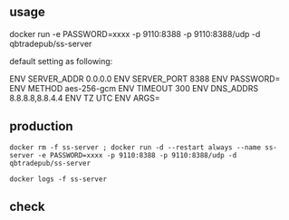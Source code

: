 ## usage

docker run -e PASSWORD=xxxx -p 9110:8388 -p 9110:8388/udp -d qbtradepub/ss-server

default setting as following:

ENV SERVER_ADDR 0.0.0.0 ENV SERVER_PORT 8388 ENV PASSWORD= ENV METHOD aes-256-gcm ENV TIMEOUT 300 ENV DNS_ADDRS
8.8.8.8,8.8.4.4 ENV TZ UTC ENV ARGS=

## production

```shell
docker rm -f ss-server ; docker run -d --restart always --name ss-server -e PASSWORD=xxxx -p 9110:8388 -p 9110:8388/udp -d qbtradepub/ss-server

docker logs -f ss-server
```

## check


